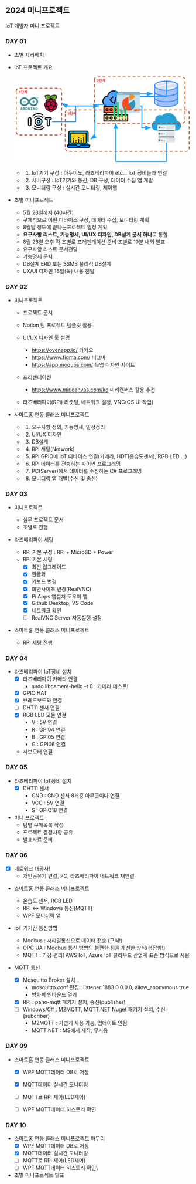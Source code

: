 ## 2024 미니프로젝트
IoT 개발자 미니 프로젝트 


### DAY 01

- 조별 자리배치
- IoT 프로젝트 개요

    ![IoT프로젝트](https://raw.githubusercontent.com/y7pWuXAq/2024-miniprojects/main/images/mp001.png)

    - 1. IoT기기 구성 : 아두이노, 라즈베리파이 etc... IoT 장비들과 연결
    - 2. 서버구성 : IoT기기와 통신, DB 구성, 데이터 수집 앱 개발
    - 3. 모니터링 구성 : 실시간 모니터링, 제어앱

- 조별 미니프로젝트
    - 5월 28일까지 (40시간)
    - 구체적으로 어떤 디바이스 구성, 데이터 수집, 모니터링 계획
    - 8월말 정도에 끝나는프로젝트 일정 계획
    - **요구사항 리스트, 기능명세, UI/UX 디자인, DB설계 문서 하나**로 통합
    - 8월 28일 오후 각 조별로 프레젠테이션 준비 조별로 10분 내외 발표
    - 요구사항 리스트 문서전달
    - 기능명세 문서
    - DB설계 ERD 또는 SSMS 물리적 DB설계
    - UX/UI 디자인 16일(목) 내용 전달


### DAY 02

- 미니프로젝트
    - 프로젝트 문서
    - Notion 팀 프로젝트 템플릿 활용

    - UI/UX 디자인 툴 설명
        - https://ovenapp.io/ 카카오
        - https://www.figma.com/ 피그마
        - https://app.moqups.com/ 목업 디자인 사이트

    - 프리젠테이션
        - https://www.miricanvas.com/ko 미리캔버스 활용 추천

    - 라즈베리파이(RPi) 리셋팅, 네트워크 설정, VNC(OS UI 작업)

- 사마트홈 연동 클래스 미니프로젝트
    - 1. 요구사항 정의, 기능명세, 일정정리
    - 2. UI/UX 디자인
    - 3. DB설계
    - 4. RPi 세팅(Network)
    - 5. RPi GPIO에 IoT 디바이스 연결(카메라, HDT(온습도센서), RGB LED ...)
    - 6. RPi 데이터를 전송하는 파이썬 프로그래밍
    - 7. PC(Server)에서 데이터를 수신하는 C# 프로그래밍
    - 8. 모니터링 앱 개발(수신 및 송신)


### DAY 03

- 미니프로젝트
    - 실무 프로젝트 문서
    - 조별로 진행

- 라즈베리파이 세팅
    - RPi 기본 구성 : RPi + MicroSD + Power
    - RPi 기본 세팅
        - [x] 최신 업그레이드
        - [x] 한글화
        - [x] 키보드 변경
        - [x] 화면사이즈 변경(RealVNC)
        - [x] Pi Apps 앱설치 도우미 앱
        - [x] Github Desktop, VS Code
        - [x] 네트워크 확인
        - [ ] RealVNC Server 자동실행 설정

- 스마트홈 연동 클래스 미니프로젝트
    - RPi 세팅 진행


### DAY 04

- 라즈베리파이 IoT장비 설치
    - [x] 라즈베리파이 카메라 연결
        - sudo libcamera-hello -t 0 : 카메라 테스트!
    - [x] GPIO HAT
    - [x] 브레드보드와 연결
    - [ ] DHT11 센서 연결
    - [x] RGB LED 모듈 연결
        - V : 5V 연결
        - R : GPI04 연결
        - B : GPI05 연결  
        - G : GPI06 연결
    - 서브모터 연결


### DAY 05

- 라즈베리파이 IoT장비 설치
    - [x] DHT11 센서
        - GND : GND 센서 8개중 아무곳이나 연결
        - VCC : 5V 연결
        - S :  GPIO18 연결

- 미니 프로젝트
    - 팀별 구매목록 작성
    - 프로젝트 결정사항 공유
    - 발표자료 준비


### DAY 06

- [x] 네트워크 대공사!
    - 개인공유기 연결, PC, 라즈베리파이 네트워크 재연결

- 스마트홈 연동 클래스 미니프로젝트
    - 온습도 센서, RGB LED
    - RPi <-> Windows 통신(MQTT)
    - WPF 모니터링 앱

- IoT 기기간 통신방법
    - Modbus : 시리얼통신으로 데이터 전송 (구식!)
    - OPC UA : Modbus 통신 방법의 불편한 점을 개선한 방식(복잡함!)
    - MQTT : 가장 편리! AWS IoT, Azure IoT 클라우드 산업계 표준 방식으로 사용

- MQTT 통신
    - [x] Mosquitto Broker 설치
        - mosquitto.conf 편집 : listener 1883 0.0.0.0, allow_anonymous true
        - 방화벽 인바운드 열기
    - [x] RPi : paho-mqtt 패키지 설치, 송신(publisher)
    - [ ] Windows/C# : M2MQTT, MQTT.NET Nuget 패키지 설치, 수신(subcriber)
        - M2MQTT : 가볍게 사용 가능, 업데이트 안됨
        - MQTT.NET : MS에서 제작, 무거움


### DAY 09

- 스마트홈 연동 클래스 미니프로젝트
    - [x] WPF MQTT데이터 DB로 저장
    - [x] MQTT데이터 실시간 모니터링
    - [ ] MQTT로 RPi 제어(LED제어)
    - [ ] WPF MQTT데이터 히스토리 확인


### DAY 10

- 스마트홈 연동 클래스 미니프로젝트 마무리
    - [x] WPF MQTT데이터 DB로 저장
    - [x] MQTT데이터 실시간 모니터링
    - [ ] MQTT로 RPi 제어(LED제어)
    - [ ] WPF MQTT데이터 히스토리 확인\

- 조별 미니프로젝트 발표